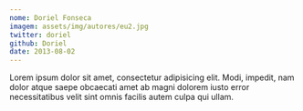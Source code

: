 ```yaml
---
nome: Doriel Fonseca
imagem: assets/img/autores/eu2.jpg
twitter: doriel
github: Doriel
date: 2013-08-02
---
```


Lorem ipsum dolor sit amet, consectetur adipisicing elit. Modi, impedit, nam dolor atque saepe obcaecati amet ab magni dolorem iusto error necessitatibus velit sint omnis facilis autem culpa qui ullam.